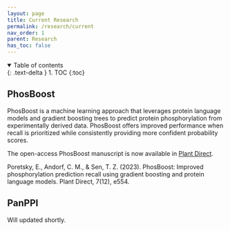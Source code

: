 ```yaml
---
layout: page
title: Current Research
permalink: /research/current
nav_order: 1
parent: Research
has_toc: false
---
```


<details open markdown="block">
  <summary>
    Table of contents
  </summary>
  {: .text-delta }
1. TOC
{:toc}
</details>

## PhosBoost

PhosBoost is a machine learning approach that leverages protein language models and gradient boosting trees to predict protein phosphorylation from experimentally derived data. PhosBoost offers improved performance when recall is prioritized while consistently providing more confident probability scores.

The open-access PhosBoost manuscript is now available in [Plant Direct](https://onlinelibrary.wiley.com/doi/full/10.1002/pld3.554).

Poretsky, E., Andorf, C. M., & Sen, T. Z. (2023). PhosBoost: Improved phosphorylation prediction recall using gradient boosting and protein language models. Plant Direct, 7(12), e554.

## PanPPI

Will updated shortly.